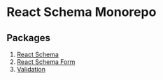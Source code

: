 # React Schema Monorepo

## Packages
1. [React Schema](./packages/react-schema/README.md)
2. [React Schema Form](./packages/react-schema-form/README.md)
3. [Validation](./packages/validation/README.md)
